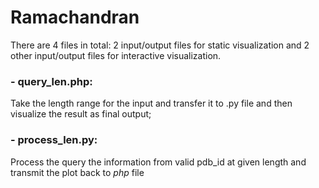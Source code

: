 # Ramachandran
There are 4 files in total: 2 input/output files for static visualization and 2 other input/output files for interactive visualization.

### - query_len.php: 
  Take the length range for the input and transfer it to .py file and then visualize the result as final output;

### -  process_len.py: 
  Process the query the information from valid pdb_id at given length and transmit the plot back to *php* file
